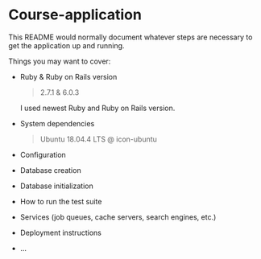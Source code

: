 # Course-application

This README would normally document whatever steps are necessary to get the
application up and running.

Things you may want to cover:

* Ruby & Ruby on Rails version
  > 2.7.1 & 6.0.3 
  
  I used newest Ruby and Ruby on Rails version.

* System dependencies
  > Ubuntu 18.04.4 LTS @ icon-ubuntu

* Configuration

* Database creation

* Database initialization

* How to run the test suite

* Services (job queues, cache servers, search engines, etc.)

* Deployment instructions

* ...
